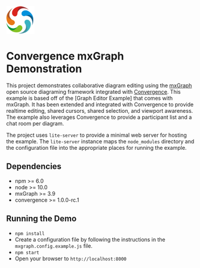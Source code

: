 <img src="logo.png" height="75"/>

# Convergence mxGraph Demonstration
This project demonstrates collaborative diagram editing using the [mxGraph](https://github.com/jgraph/mxgraph) open source diagraming framework integrated with [Convergence](https://convergence.io). This example is based off of the [Graph Editor Example] that comes with mxGraph. It has been extended and integrated with Convergence to provide realtime editing, shared cursors, shared selection, and viewport awareness. The example also leverages Convergence to provide a participant list and a chat room per diagram.

The project uses `lite-server` to provide a minimal web server for hosting the example. The `lite-server` instance maps the `node_modules` directory and the configuration file into the appropriate places for running the example.

## Dependencies

* npm >= 6.0
* node >= 10.0
* mxGraph >= 3.9
* convergence >= 1.0.0-rc.1

## Running the Demo

* `npm install`
* Create a configuration file by following the instructions in the `mxgraph.config.example.js` file.
* `npm start`
* Open your browser to `http://localhost:8000` 